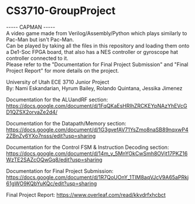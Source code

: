 # CS3710-GroupProject

----- CAPMAN -----  
A video game made from Verilog/Assembly/Python which plays similarly to Pac-Man but isn't Pac-Man.  
Can be played by taking all the files in this repository and loading them onto a De1-Soc FPGA board, that also has a NES controller or gyroscope hat controller connected to it.  
Please refer to the "Documentation for Final Project Submission" and "Final Project Report" for more details on the project. 

University of Utah ECE 3710 Junior Project  
By: Nami Eskandarian, Hyrum Bailey, Rolando Quintana, Jessika Jimenez  


Documentation for the ALUandRF section: https://docs.google.com/document/d/1FqQKaEsHRIhZRCKEYpNAzYhEVcGD1QZSX2orvaZe2d4/

Documentation for the Datapath/Memory section: https://docs.google.com/document/d/1G3gvefAV71YsZmo8naSB89nqxwP42ZBnZy6YXo7nsss/edit?usp=sharing 

Documentation for the Control FSM & Instruction Decoding section: https://docs.google.com/document/d/14m_y_5MnYOkCwSmh8OVjt17PKZ16WzTE2SAZcOQwGq8/edit?usp=sharing

Documentation for Final Project Submission: https://docs.google.com/document/d/1R7QoUOnY_1TIM8aqVJcV9A65aPRkj61gWO9KQbYuKQc/edit?usp=sharing

Final Project Report: https://www.overleaf.com/read/kkvdrfxhcbct 
